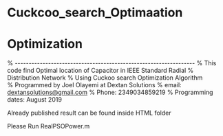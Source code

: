 # Cuckcoo_search_Optimaation
# Optimization
% -----------------------------------------------------------------
% This code find Optimal location of Capacitor in IEEE Standard Radial
% Distribution Network
% Using Cuckoo search Optimization Algorithm   
% Programmed by Joel Olayemi at Dextan Solutions
% email: dextansolutions@gmail.com
% Phone: 2349034859219
% Programming dates: August 2019 

Already published result can be found inside HTML folder

Please Run RealPSOPower.m
